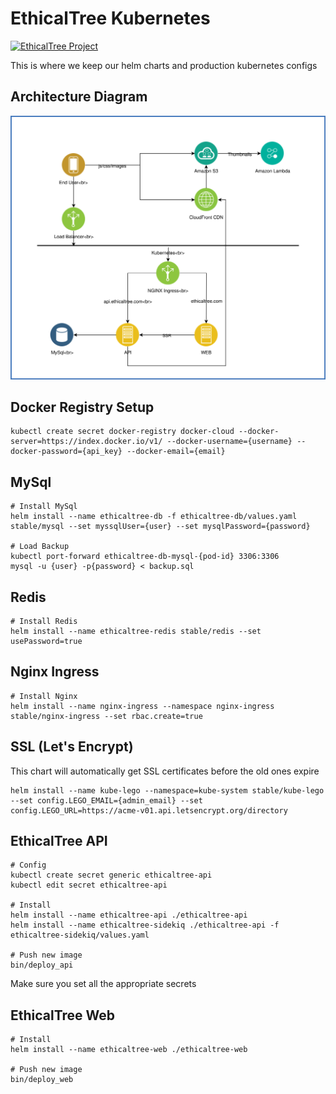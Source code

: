 # EthicalTree Kubernetes

[![EthicalTree Project](https://img.shields.io/badge/site-EthicalTree-blue.svg)](https://ethicaltree.com)

This is where we keep our helm charts and production kubernetes configs

## Architecture Diagram

![Architecture Diagram](/ET_Infrastructure.svg?raw=true&sanitize=true)


## Docker Registry Setup

```
kubectl create secret docker-registry docker-cloud --docker-server=https://index.docker.io/v1/ --docker-username={username} --docker-password={api_key} --docker-email={email}
```


## MySql


```
# Install MySql
helm install --name ethicaltree-db -f ethicaltree-db/values.yaml stable/mysql --set myssqlUser={user} --set mysqlPassword={password}

# Load Backup
kubectl port-forward ethicaltree-db-mysql-{pod-id} 3306:3306
mysql -u {user} -p{password} < backup.sql
```

## Redis

```
# Install Redis
helm install --name ethicaltree-redis stable/redis --set usePassword=true
```

## Nginx Ingress

```
# Install Nginx
helm install --name nginx-ingress --namespace nginx-ingress stable/nginx-ingress --set rbac.create=true
```

## SSL (Let's Encrypt)

This chart will automatically get SSL certificates before the old ones expire

```
helm install --name kube-lego --namespace=kube-system stable/kube-lego --set config.LEGO_EMAIL={admin_email} --set config.LEGO_URL=https://acme-v01.api.letsencrypt.org/directory
```

## EthicalTree API


```
# Config
kubectl create secret generic ethicaltree-api
kubectl edit secret ethicaltree-api

# Install
helm install --name ethicaltree-api ./ethicaltree-api
helm install --name ethicaltree-sidekiq ./ethicaltree-api -f ethicaltree-sidekiq/values.yaml

# Push new image
bin/deploy_api
```

Make sure you set all the appropriate secrets

## EthicalTree Web

```
# Install
helm install --name ethicaltree-web ./ethicaltree-web

# Push new image
bin/deploy_web
```





